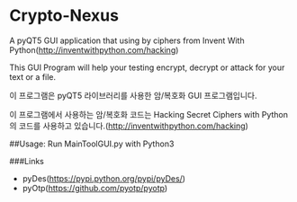 # Crypto-Nexus

A pyQT5 GUI application that using by ciphers from Invent With Python(http://inventwithpython.com/hacking)

This GUI Program will help your testing encrypt, decrypt or attack for your text or a file.

이 프로그램은 pyQT5 라이브러리를 사용한 암/복호화 GUI 프로그램입니다.

이 프로그램에서 사용하는 암/복호화 코드는 Hacking Secret Ciphers with Python의 코드를 사용하고 있습니다.(http://inventwithpython.com/hacking)


##Usage:
Run MainToolGUI.py with Python3

###Links
* pyDes(https://pypi.python.org/pypi/pyDes/)
* pyOtp(https://github.com/pyotp/pyotp)
